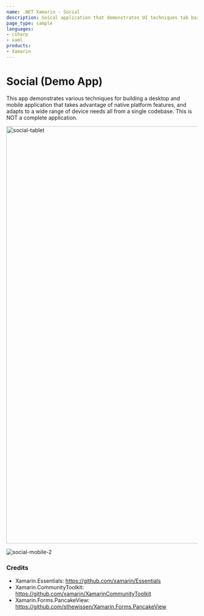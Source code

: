 ```yaml
---
name: .NET Xamarin - Social
description: Soical application that demonstrates UI techniques tab bars, listviews, login and more. The project features a desktop/tablet UI and a mobile UI.
page_type: sample
languages:
- csharp
- xaml
products:
- Xamarin
---
```


# Social (Demo App)

This app demonstrates various techniques for building a desktop and mobile application that takes advantage of native platform features, and adapts to a wide range of device needs all from a single codebase. This is NOT a complete application.

<img width="1100" alt="social-tablet" src="https://github.com/twalkercodes/Xamarin-Social/blob/main/img/social-ipad-screen.png">

![social-mobile-2](https://github.com/twalkercodes/Xamarin-Social/blob/main/img/social-mobile-screens.png)

### Credits

* Xamarin.Essentials: https://github.com/xamarin/Essentials
* Xamarin.CommunityToolkit: https://github.com/xamarin/XamarinCommunityToolkit
* Xamarin.Forms.PancakeView: https://github.com/sthewissen/Xamarin.Forms.PancakeView
